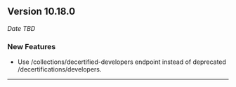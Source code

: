 
## Version 10.18.0
_Date TBD_

### New Features
* Use /collections/decertified-developers endpoint instead of deprecated /decertifications/developers.

---